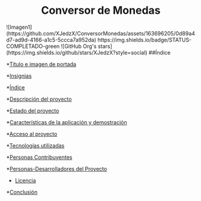 <h1 align="center"> Conversor de Monedas </h1>
![Imagen1](https://github.com/XJedzX/ConversorMonedas/assets/163696205/0d89a4d7-ad9d-4166-a1c5-5ccca7a952da)
https://img.shields.io/badge/STATUS-COMPLETADO-green
![GitHub Org's stars](https://img.shields.io/github/stars/XJedzX?style=social)
##Índice

*[Título e imagen de portada](#Título-e-imagen-de-portada)

*[Insignias](#insignias)

*[Índice](#índice)

*[Descripción del proyecto](#descripción-del-proyecto)

*[Estado del proyecto](#Estado-del-proyecto)

*[Características de la aplicación y demostración](#Características-de-la-aplicación-y-demostración)

*[Acceso al proyecto](#acceso-proyecto)

*[Tecnologías utilizadas](#tecnologías-utilizadas)

*[Personas Contribuyentes](#personas-contribuyentes)

*[Personas-Desarrolladores del Proyecto](#personas-desarrolladores)

* [Licencia](#licencia)

*[Conclusión](#conclusión)
